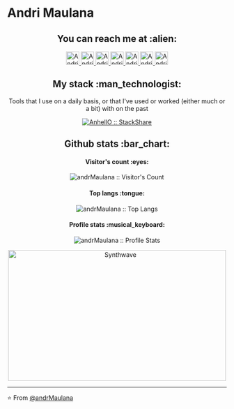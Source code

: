 # Andri Maulana

<h2 align="center">You can reach me at :alien:</h2>

<p align="center">

  <a href="https://www.linkedin.com/in/andri-maulana-347b25227/">
    <img src="https://www.vectorlogo.zone/logos/linkedin/linkedin-icon.svg" alt="Andri Maulana LinkedIn Profile" height="30" width="30">
  </a>

  <a href="#">
    <img src="https://www.vectorlogo.zone/logos/stackoverflow/stackoverflow-icon.svg" alt="Andri Maulana Stack Overflow Profile" height="30" width="30">
  </a>

  <a href="#">
    <img src="https://www.vectorlogo.zone/logos/stackexchange/stackexchange-icon.svg" alt="Andri Maulana Stack Exchange Profile" height="30" width="30">
  </a>

  <a href="#">
    <img src="https://cdn.worldvectorlogo.com/logos/stackshare.svg" alt="Andri Maulana StackShare Profile" height="30" width="30">
  </a>

  <a href="#">
    <img src="https://www.vectorlogo.zone/logos/gitlab/gitlab-icon.svg" alt="Andri Maulana GitLab Profile" height="30" width="30">
  </a>

  <a href="#">
    <img src="https://www.vectorlogo.zone/logos/medium/medium-tile.svg" alt="Andri Maulana Medium Profile" height="30" width="30">
  </a>

  <a href="#">
    <img src="https://www.vectorlogo.zone/logos/youtube/youtube-icon.svg" alt="Andri Maulana YouTube Channel" height="30" width="30">
  </a>
</p>

<h2 align="center">My stack :man_technologist:</h2>

<p align="center">Tools that I use on a daily basis, or that I've used or worked (either much or a bit) with on the past</p>
<p align="center">
  <a href="https://stackshare.io/anhello/my-personal-stack">
    <img src="http://img.shields.io/badge/tech-stack-0690fa.svg?style=flat" alt="AnhellO :: StackShare" />
  </a>
</p>

<h2 align="center">Github stats :bar_chart:</h2>

<h4 align="center">Visitor's count :eyes:</h4>

<p align="center"><img src="https://profile-counter.glitch.me/{andrMaulana}/count.svg" alt="andrMaulana :: Visitor's Count" /></p>

<h4 align="center">Top langs :tongue:</h4>

<p align="center"><img src="https://github-readme-stats.vercel.app/api/top-langs/?username=andrMaulana&langs_count=10&theme=tokyonight&layout=compact" alt="andrMaulana :: Top Langs" /></p>

<h4 align="center">Profile stats :musical_keyboard:</h4>

<p align="center"><img src="https://github-readme-stats.vercel.app/api?username=andrMaulana&show_icons=true&theme=synthwave" alt="andrMaulana :: Profile Stats" /></p>

<p align="center"><img src="https://thumbs.gfycat.com/GoodnaturedFondGaur-size_restricted.gif" alt="Synthwave" height="300" width="500"></p>


---

⭐️ From [@andrMaulana](https://github.com/andrMaulana)
